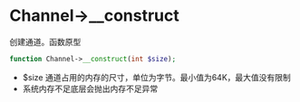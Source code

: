# Channel->__construct

创建通道。函数原型
```php
function Channel->__construct(int $size);
```

* $size 通道占用的内存的尺寸，单位为字节。最小值为64K，最大值没有限制
* 系统内存不足底层会抛出内存不足异常